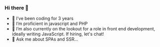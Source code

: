 ### Hi there 👋


- 👯 I’ve been coding for 3 years
- 🌱 I’m proficient in javascript and PHP  
- 🔭 I’m also currently on the lookout for a role in front end development, ideally writing JavaScript. If hiring, let's chat!
- 💬 Ask me about SPAs and SSR...


  
